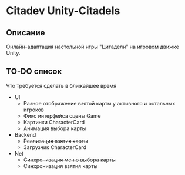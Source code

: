 # Citadev Unity-Citadels

## Описание
Онлайн-адаптация настольной игры "Цитадели" на игровом движке Unity.

## TO-DO список
Что требуется сделать в ближайшее время
+ UI
  + Разное отображение взятой карты у активного и остальных игроков
  + Фикс интерфейса сцены Game
  + Картинки CharacterCard
  + Анимация выбора карты
+ Backend
  + ~~Реализация взятия карты~~
  + Загрузчик CharacterCard
+ Net
  + ~~Синхронизация меню выбора карты~~
  + Синхронизация взятия карты
